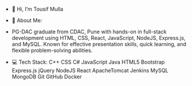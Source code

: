 - 👋 Hi, I’m Tousif Mulla
- 💫 About Me:
- PG-DAC graduate from CDAC, Pune with hands-on in full-stack development using HTML, CSS, React, JavaScript, NodeJS, Express.js, and MySQL. Known for effective presentation skills, quick learning, and flexible problem-solving abilities.

- 💻 Tech Stack:
C++ CSS C# JavaScript Java HTML5 Bootstrap Express.js jQuery NodeJS React ApacheTomcat Jenkins MySQL MongoDB Git GitHub Docker
